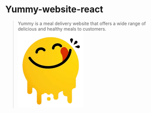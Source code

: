 # Yummy-website-react
> Yummy is a meal delivery website that offers a wide range of delicious and healthy meals to customers.
![screenshot of Yummy website](./Yummy.png)
